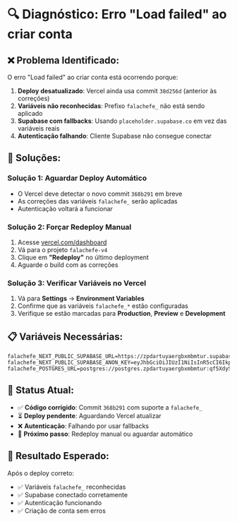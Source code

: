 # 🔍 Diagnóstico: Erro "Load failed" ao criar conta

## ❌ **Problema Identificado:**

O erro "Load failed" ao criar conta está ocorrendo porque:

1. **Deploy desatualizado**: Vercel ainda usa commit `38d256d` (anterior às correções)
2. **Variáveis não reconhecidas**: Prefixo `falachefe_` não está sendo aplicado
3. **Supabase com fallbacks**: Usando `placeholder.supabase.co` em vez das variáveis reais
4. **Autenticação falhando**: Cliente Supabase não consegue conectar

## 🔧 **Soluções:**

### **Solução 1: Aguardar Deploy Automático**

- O Vercel deve detectar o novo commit `368b291` em breve
- As correções das variáveis `falachefe_` serão aplicadas
- Autenticação voltará a funcionar

### **Solução 2: Forçar Redeploy Manual**

1. Acesse [vercel.com/dashboard](https://vercel.com/dashboard)
2. Vá para o projeto `falachefe-v4`
3. Clique em **"Redeploy"** no último deployment
4. Aguarde o build com as correções

### **Solução 3: Verificar Variáveis no Vercel**

1. Vá para **Settings** → **Environment Variables**
2. Confirme que as variáveis `falachefe_*` estão configuradas
3. Verifique se estão marcadas para **Production**, **Preview** e **Development**

## 📋 **Variáveis Necessárias:**

```
falachefe_NEXT_PUBLIC_SUPABASE_URL=https://zpdartuyaergbxmbmtur.supabase.co
falachefe_NEXT_PUBLIC_SUPABASE_ANON_KEY=eyJhbGciOiJIUzI1NiIsInR5cCI6IkpXVCJ9...
falachefe_POSTGRES_URL=postgres://postgres.zpdartuyaergbxmbmtur:qf5XdySZt5R5sB6n@...
```

## 🎯 **Status Atual:**

- ✅ **Código corrigido**: Commit `368b291` com suporte a `falachefe_`
- ⏳ **Deploy pendente**: Aguardando Vercel atualizar
- ❌ **Autenticação**: Falhando por usar fallbacks
- 🔄 **Próximo passo**: Redeploy manual ou aguardar automático

## 🚀 **Resultado Esperado:**

Após o deploy correto:

- ✅ Variáveis `falachefe_` reconhecidas
- ✅ Supabase conectado corretamente
- ✅ Autenticação funcionando
- ✅ Criação de conta sem erros
